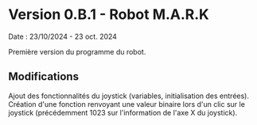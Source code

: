 # Version 0.B.1 - Robot M.A.R.K

Date : 23/10/2024 - 23 oct. 2024<br />

Première version du programme du robot.

## Modifications

Ajout des fonctionnalités du joystick (variables, initialisation des entrées).<br />
Création d'une fonction renvoyant une valeur binaire lors d'un clic sur le joystick (précédemment 1023 sur l'information de l'axe X du joystick).
